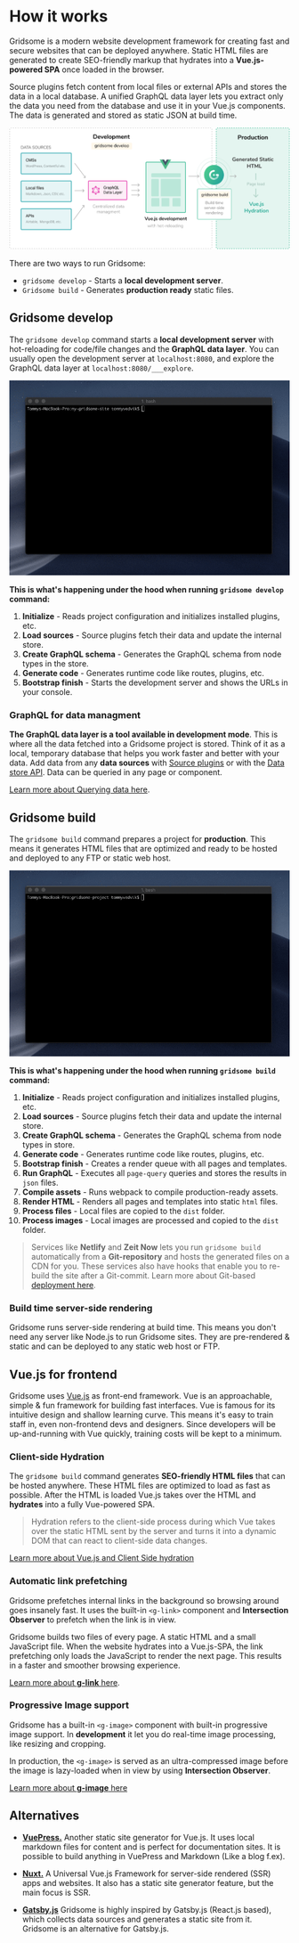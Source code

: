 # How it works

Gridsome is a modern website development framework for creating fast and secure websites that can be deployed anywhere. Static HTML files are generated to create SEO-friendly markup that hydrates into a <strong>Vue.js-powered SPA</strong> once loaded in the browser.

Source plugins fetch content from local files or external APIs and stores the data in a local database. A unified GraphQL data layer lets you extract only the data you need from the database and use it in your Vue.js components. The data is generated and stored as static JSON at build time.

![How it works](./images/how-it-works.png)

There are two ways to run Gridsome:

- `gridsome develop` - Starts a **local development server**.
- `Gridsome build` - Generates **production ready** static files.


## Gridsome develop

The `gridsome develop` command starts a **local development server** with hot-reloading for code/file changes and the **GraphQL data layer**. You can usually open the development server at `localhost:8080`, and explore the GraphQL data layer at `localhost:8080/___explore`.

![Gridsome develop](./images/gridsome-develop.gif)

**This is what's happening under the hood when running `gridsome develop` command:**

1. **Initialize** - Reads project configuration and initializes installed plugins, etc.
2. **Load sources** - Source plugins fetch their data and update the internal store.
3. **Create GraphQL schema** - Generates the GraphQL schema from node types in the store.
4. **Generate code** - Generates runtime code like routes, plugins, etc.
5. **Bootstrap finish** - Starts the development server and shows the URLs in your console.

### GraphQL for data managment
**The GraphQL data layer is a tool available in development mode**. This is where all the data fetched into a Gridsome project is stored. Think of it as a local, temporary database that helps you work faster and better with your data. Add data from any **data sources** with [Source plugins](/plugins) or with the [Data store API](/docs/data-store-api). Data can be queried in any page or component.

[Learn more about Querying data here](/docs/querying-data).


## Gridsome build

The `gridsome build` command prepares a project for **production**. This means it generates HTML files that are optimized and ready to be hosted and deployed to any FTP or static web host.

![Gridsome build](./images/gridsome-build.gif)

**This is what's happening under the hood when running `gridsome build` command:**

1. **Initialize** - Reads project configuration and initializes installed plugins, etc.
2. **Load sources** - Source plugins fetch their data and update the internal store.
3. **Create GraphQL schema** - Generates the GraphQL schema from node types in store.
4. **Generate code** - Generates runtime code like routes, plugins, etc.
5. **Bootstrap finish** - Creates a render queue with all pages and templates.
6. **Run GraphQL** - Executes all `page-query` queries and stores the results in `json` files.
7. **Compile assets** - Runs webpack to compile production-ready assets.
8. **Render HTML** - Renders all pages and templates into static `html` files.
9. **Process files** - Local files are copied to the `dist` folder.
10. **Process images** - Local images are processed and copied to the `dist` folder.


> Services like **Netlify** and **Zeit Now** lets you run `gridsome build` automatically from a **Git-repository** and hosts the generated files on a CDN for you. These services also have hooks that enable you to re-build the site after a Git-commit. Learn more about Git-based [deployment here](/docs/deployment).

### Build time server-side rendering
Gridsome runs server-side rendering at build time. This means you don't need any server like Node.js to run Gridsome sites. They are pre-rendered & static and can be deployed to any static web host or FTP.



## Vue.js for frontend

Gridsome uses [Vue.js](https://vuejs.org/) as front-end framework. Vue is an approachable, simple & fun framework for building fast interfaces. Vue is famous for its intuitive design and shallow learning curve. This means it's easy to train staff in, even non-frontend devs and designers. Since developers will be up-and-running with Vue quickly, training costs will be kept to a minimum.


### Client-side Hydration
The `gridsome build` command generates **SEO-friendly HTML files** that can be hosted anywhere. These HTML files are optimized to load as fast as possible. After the HTML is loaded Vue.js takes over the HTML and **hydrates** into a fully Vue-powered SPA.

>  Hydration refers to the client-side process during which Vue takes over the static HTML sent by the server and turns it into a dynamic DOM that can react to client-side data changes.

[Learn more about Vue.js and Client Side hydration](https://ssr.vuejs.org/guide/hydration.html)


### Automatic link prefetching
Gridsome prefetches internal links in the background so browsing around goes insanely fast. It uses the built-in `<g-link>` component and **Intersection Observer** to prefetch when the link is in view. 

Gridsome builds two files of every page. A static HTML and a small JavaScript file. When the website hydrates into a Vue.js-SPA, the link prefetching only loads the JavaScript to render the next page. This results in a faster and smoother browsing experience.

[Learn more about **g-link** here](/docs/linking).

### Progressive Image support
Gridsome has a built-in `<g-image>` component with built-in progressive image support. In **development** it let you do real-time image processing, like resizing and cropping.

In production, the `<g-image>` is served as an ultra-compressed image before the image is lazy-loaded when in view by using **Intersection Observer**.

[Learn more about **g-image** here](/docs/images)


## Alternatives

-    **[VuePress.](https://vuepress.vuejs.org/)** Another static site generator for Vue.js. It uses local markdown files for content and is perfect for documentation sites. It is possible to build anything in VuePress and Markdown (Like a blog f.ex).

-    **[Nuxt.](https://nuxtjs.org/)** A Universal Vue.js Framework for server-side rendered (SSR) apps and websites. It also has a static site generator feature, but the main focus is SSR.

-	**[Gatsby.js](https://www.gatsbyjs.org/)**  Gridsome is highly inspired by Gatsby.js (React.js based), which collects data sources and generates a static site from it. Gridsome is an alternative for Gatsby.js.
